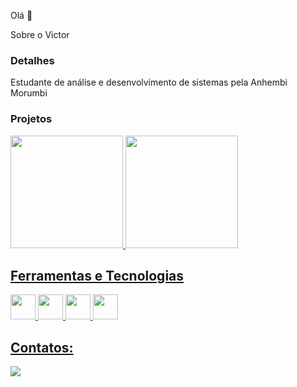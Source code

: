Olá 👋

Sobre o Victor

### Detalhes

Estudante de análise e desenvolvimento de sistemas pela Anhembi Morumbi

### Projetos

<div>
<a href="https://github.com/Victor-Augusto">
<img loading="lazy" height="180em" src="https://github-readme-stats.vercel.app/api?username=Victor-Augusto&show_icons=true&theme=dracula&include_all_commits=true&count_private=true"/>
<img loading="lazy" height="180em" src="https://github-readme-stats.vercel.app/api/top-langs/?username=Victor-Augusto&layout=compact&langs_count=7&theme=dracula"/>
</div>

## Ferramentas e Tecnologias

<img loading="lazy" src="https://cdn.jsdelivr.net/gh/devicons/devicon/icons/git/git-original.svg" width="40" height="40"/> <img loading="lazy" src="https://cdn.jsdelivr.net/gh/devicons/devicon@latest/icons/javascript/javascript-original.svg" width="40" height="40"/> <img src="https://cdn.jsdelivr.net/gh/devicons/devicon@latest/icons/react/react-original-wordmark.svg" width="40" height="40" /> <img src="https://cdn.jsdelivr.net/gh/devicons/devicon@latest/icons/bootstrap/bootstrap-original.svg" width="40" height="40" />

## Contatos:

<div>
<a href="https://www.linkedin.com/in/victor-augusto-9592b8251" target="_blank"><img loading="lazy" src="https://img.shields.io/badge/-LinkedIn-%230077B5?style=for-the-badge&logo=linkedin&logoColor=white" target="_blank"></a> 
</div>

